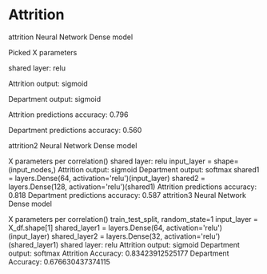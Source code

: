 # Attrition


attrition
Neural Network Dense model

Picked X parameters

shared layer: relu

Attrition output: sigmoid

Department output: sigmoid

Attrition predictions accuracy: 0.796

Department predictions accuracy: 0.560


attrition2
Neural Network Dense model

X parameters per correlation()
shared layer: relu
input_layer = shape=(input_nodes,)
Attrition output: sigmoid
Department output: softmax
shared1 = layers.Dense(64, activation='relu')(input_layer)
shared2 = layers.Dense(128, activation='relu')(shared1)
Attrition predictions accuracy: 0.818
Department predictions accuracy: 0.587
attrition3
Neural Network Dense model

X parameters per correlation()
train_test_split, random_state=1
input_layer = X_df.shape[1]
shared_layer1 = layers.Dense(64, activation='relu')(input_layer)
shared_layer2 = layers.Dense(32, activation='relu')(shared_layer1)
shared layer: relu
Attrition output: sigmoid
Department output: softmax
Attrition Accuracy: 0.83423912525177
Department Accuracy: 0.676630437374115
